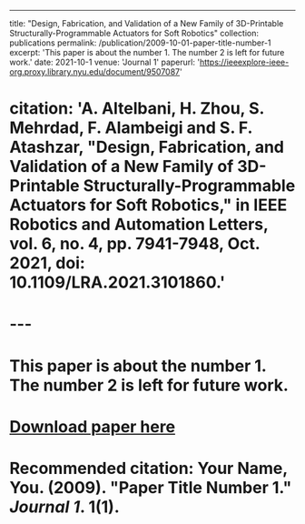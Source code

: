 ---
title: "Design, Fabrication, and Validation of a New Family of 3D-Printable Structurally-Programmable Actuators for Soft Robotics"
collection: publications
permalink: /publication/2009-10-01-paper-title-number-1
excerpt: 'This paper is about the number 1. The number 2 is left for future work.'
date: 2021-10-1
venue: 'Journal 1'
paperurl: 'https://ieeexplore-ieee-org.proxy.library.nyu.edu/document/9507087'
# citation: 'A. Altelbani, H. Zhou, S. Mehrdad, F. Alambeigi and S. F. Atashzar, "Design, Fabrication, and Validation of a New Family of 3D-Printable Structurally-Programmable Actuators for Soft Robotics," in IEEE Robotics and Automation Letters, vol. 6, no. 4, pp. 7941-7948, Oct. 2021, doi: 10.1109/LRA.2021.3101860.'
# ---
# This paper is about the number 1. The number 2 is left for future work.

# [Download paper here](http://academicpages.github.io/files/paper1.pdf) 

# Recommended citation: Your Name, You. (2009). "Paper Title Number 1." <i>Journal 1</i>. 1(1).